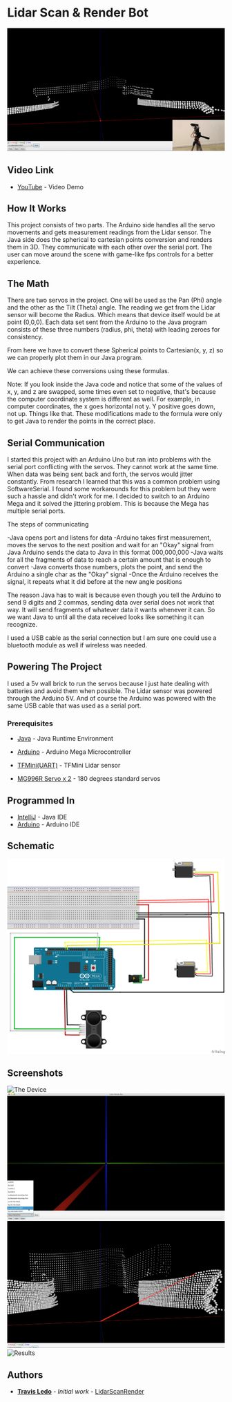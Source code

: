 # Lidar Scan & Render Bot

![Results](/screenshots/Final.gif?raw=true "")

## Video Link

* [YouTube](https://youtu.be/6YTCKRSWroE) - Video Demo


## How It Works
This project consists of two parts. The Arduino side handles all the servo movements and gets measurement readings from the Lidar sensor. The Java side does the spherical to cartesian points conversion and renders them in 3D. They communicate with each other over the serial port. The user can move around the scene with game-like fps controls for a better experience.

## The Math
There are two servos in the project. One will be used as the Pan (Phi) angle and the other as the Tilt (Theta) angle. The reading we get from the Lidar sensor will become the Radius. Which means that device itself would be at point (0,0,0). Each data set sent from the Arduino to the Java program consists of these three numbers (radius, phi, theta) with leading zeroes for consistency.

From here we have to convert these Spherical points to Cartesian(x, y, z) so we can properly plot them in our Java program.

We can achieve these conversions using these formulas.

Note: If you look inside the Java code and notice that some of the values of x, y, and z are swapped, some times even set to negative, that's because the computer coordinate system is different as well. For example, in computer coordinates, the x goes horizontal not y. Y positive goes down, not up. Things like that. These modifications made to the formula were only to get Java to render the points in the correct place.

## Serial Communication
I started this project with an Arduino Uno but ran into problems with the serial port conflicting with the servos. They cannot work at the same time. When data was being sent back and forth, the servos would jitter constantly. From research I learned that this was a common problem using SoftwareSerial. I found some workarounds for this problem but they were such a hassle and didn't work for me. I decided to switch to an Arduino Mega and it solved the jittering problem. This is because the Mega has multiple serial ports.

The steps of communicating

-Java opens port and listens for data
-Arduino takes first measurement, moves the servos to the next position and wait for an "Okay" signal from Java
 Arduino sends the data to Java in this format 000,000,000
-Java waits for all the fragments of data to reach a certain amount that is enough to convert
-Java converts those numbers, plots the point, and send the Arduino a single char as the "Okay" signal
-Once the Arduino receives the signal, it repeats what it did before at the new angle positions

The reason Java has to wait is because even though you tell the Arduino to send 9 digits and 2 commas, sending data over serial does not work that way. It will send fragments of whatever data it wants whenever it can. So we want Java to until all the data received looks like something it can recognize.

I used a USB cable as the serial connection but I am sure one could use a bluetooth module as well if wireless was needed.

## Powering The Project
I used a 5v wall brick to run the servos because I just hate dealing with batteries and avoid them when possible. The Lidar sensor was powered through the Arduino 5V. And of course the Arduino was powered with the same USB cable that was used as a serial port.


### Prerequisites

* [Java](https://www.java.com) - Java Runtime Environment
* [Arduino](https://www.arduino.cc/) - Arduino Mega Microcontroller
* [TFMini(UART)](https://www.sparkfun.com/products/14588) - TFMini Lidar sensor

* [MG996R Servo x 2](https://www.towerpro.com.tw/product/mg996r/) - 180 degrees standard servos


## Programmed In

* [IntelliJ](https://www.jetbrains.com/idea/download) - Java IDE
* [Arduino](https://https://www.arduino.cc/) - Arduino IDE


## Schematic

![Schematic](/screenshots/schematic.png?raw=true "")

## Screenshots

![The Device](/screenshots/ss5.png?raw=true "")
![The Software](/screenshots/ss4.png?raw=true "")
![Running The Program](/screenshots/ss3.png?raw=true "")
![Results](/screenshots/ss2.png?raw=true "")


## Authors

* **[Travis Ledo](https://travisledo.github.io)** - *Initial work* - [LidarScanRender](https://github.com/TravisLedo)
